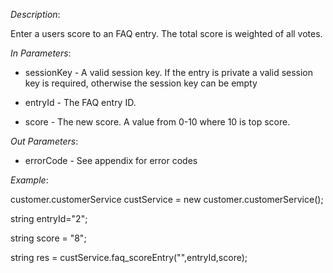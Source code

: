 <properties date="2016-06-24"
SortOrder="115"
/>

*Description*:

Enter a users score to an FAQ entry. The total score is weighted of all votes.

 

*In Parameters*:

* sessionKey            - A valid session key. If  the entry is private a valid session key is required, otherwise the session key can be empty

* entryId   - The FAQ entry ID.

* score       - The new score. A value from 0-10 where 10 is top score.

 

*Out Parameters*:

* errorCode  - See appendix for error codes

 

*Example*:

customer.customerService custService = new customer.customerService(); 

string entryId="2";

string score = "8";

string res = custService.faq\_scoreEntry("",entryId,score);
